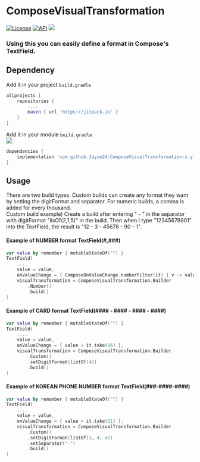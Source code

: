 # ComposeVisualTransformation
[![License](https://img.shields.io/badge/License-Apache_2.0-orange.svg)](https://opensource.org/licenses/Apache-2.0)
[![API](https://img.shields.io/badge/API-23%2B-blue.svg?style=flat)](https://android-arsenal.com/api?level=23)
[![](https://jitpack.io/v/Jayze24/ComposeVisualTransformation.svg)](https://jitpack.io/#Jayze24/ComposeVisualTransformation)

### Using this you can easily define a format in Compose's TextField.


## Dependency
Add it in your project `build.gradle` 
```gradle
allprojects {
    repositories {
        ....
        maven { url 'https://jitpack.io' }
    }
}
```
Add it in your module `build.gradle`    
[![](https://jitpack.io/v/Jayze24/ComposeVisualTransformation.svg)](https://jitpack.io/#Jayze24/ComposeVisualTransformation)
```gradle
dependencies {
    implementation 'com.github.Jayze24:ComposeVisualTransformation:x.y.z'
}
```
## Usage
There are two build types. Custom builds can create any format they want by setting the digitFormat and separator. For numeric builds, a comma is added for every thousand.   
Custom build example) Create a build after entering " - " in the separator with digitFormat "lisOf(2,1,5)" in the build. Then when I type "12345678901" into the TextField, the result is "12 - 3 - 45678 - 90 - 1".    
#### Example of NUMBER format TextField(#,###)
```kotlin
var value by remember { mutableStateOf("") }
TextField(
    ....
    value = value,
    onValueChange = { ComposeOnValueChange.numberFilter(it) { v -> value = v } },
    visualTransformation = ComposeVisualTransformation.Builder
        .Number()
        .build()
)
```
#### Example of CARD format TextField(#### - #### - #### - ####)
```kotlin
var value by remember { mutableStateOf("") }
TextField(
    ....
    value = value,
    onValueChange = { value = it.take(16) },
    visualTransformation = ComposeVisualTransformation.Builder
        .Custom()
        .setDigitFormat(listOf(4))
        .build()
)
```
#### Example of KOREAN PHONE NUMBER format TextField(###-####-####)
```kotlin
var value by remember { mutableStateOf("") }
TextField(
    ....
    value = value,
    onValueChange = { value = it.take(11) },
    visualTransformation = ComposeVisualTransformation.Builder
        .Custom()
        .setDigitFormat(listOf(3, 4, 4))
        .setSeparator("-")
        .build()
)
```

